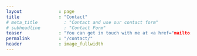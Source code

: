 ```yaml
---
layout              : page
title               : "Contact"
# meta_title          : "Contact and use our contact form"
# subheadline         : "Contact Form"
teaser              : "You can get in touch with me at <a href="mailto:mccullough.jamie.astro@gmail.com" target="_blank">mccullough.jamie.astro@gmail.com</a>."
permalink           : "/contact/"
header              : image_fullwidth
---
```

